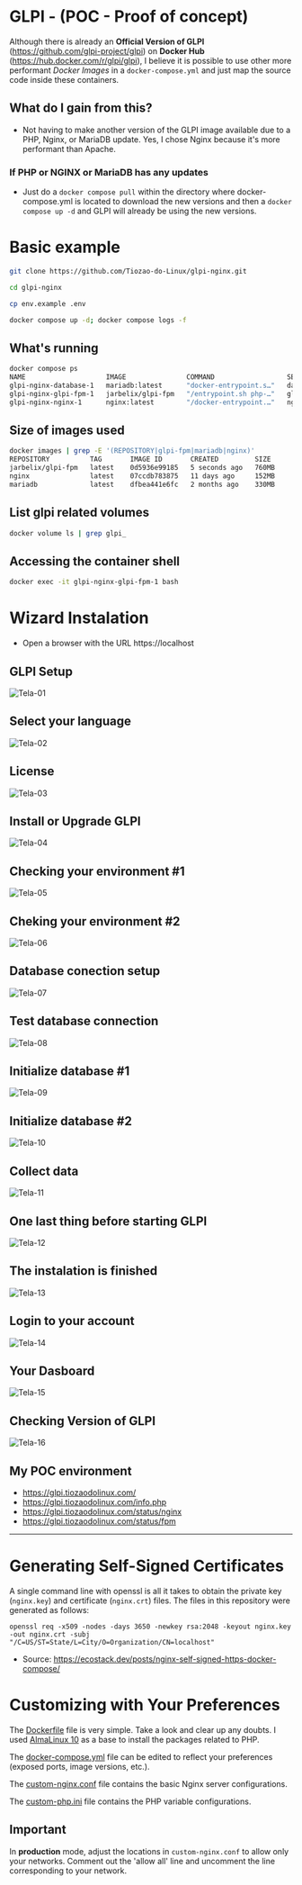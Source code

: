 # GLPI - (POC - Proof of concept)

Although there is already an **Official Version of GLPI** (https://github.com/glpi-project/glpi) on **Docker Hub** (https://hub.docker.com/r/glpi/glpi), I believe it is possible to use other more performant *Docker Images* in a `docker-compose.yml` and just map the source code inside these containers.

## What do I gain from this?
- Not having to make another version of the GLPI image available due to a PHP, Nginx, or MariaDB update. Yes, I chose Nginx because it's more performant than Apache.

### If PHP or NGINX or MariaDB has any updates
- Just do a `docker compose pull` within the directory where docker-compose.yml is located to download the new versions and then a `docker compose up -d` and GLPI will already be using the new versions.

# Basic example
```bash
git clone https://github.com/Tiozao-do-Linux/glpi-nginx.git

cd glpi-nginx

cp env.example .env

docker compose up -d; docker compose logs -f
```

## What's running
```bash
docker compose ps
NAME                    IMAGE               COMMAND                  SERVICE    CREATED         STATUS         PORTS
glpi-nginx-database-1   mariadb:latest      "docker-entrypoint.s…"   database   3 seconds ago   Up 2 seconds   3306/tcp
glpi-nginx-glpi-fpm-1   jarbelix/glpi-fpm   "/entrypoint.sh php-…"   glpi-fpm   3 seconds ago   Up 1 second    9000/tcp
glpi-nginx-nginx-1      nginx:latest        "/docker-entrypoint.…"   nginx      3 seconds ago   Up 1 second    0.0.0.0:80->80/tcp, [::]:80->80/tcp, 0.0.0.0:443->443/tcp, [::]:443->443/tcp
```

## Size of images used
```bash
docker images | grep -E '(REPOSITORY|glpi-fpm|mariadb|nginx)'
REPOSITORY          TAG       IMAGE ID       CREATED         SIZE
jarbelix/glpi-fpm   latest    0d5936e99185   5 seconds ago   760MB
nginx               latest    07ccdb783875   11 days ago     152MB
mariadb             latest    dfbea441e6fc   2 months ago    330MB
```

## List glpi related volumes
```bash
docker volume ls | grep glpi_
```

## Accessing the container shell
```bash
docker exec -it glpi-nginx-glpi-fpm-1 bash
```

# Wizard Instalation

* Open a browser with the URL https://localhost

## GLPI Setup

![Tela-01](screenshots/glpi-page-01.png)

## Select your language

![Tela-02](screenshots/glpi-page-02.png)

## License

![Tela-03](screenshots/glpi-page-03.png)

## Install or Upgrade GLPI

![Tela-04](screenshots/glpi-page-04.png)

## Checking your environment #1

![Tela-05](screenshots/glpi-page-05.png)

## Cheking your environment #2

![Tela-06](screenshots/glpi-page-06.png)

## Database conection setup

![Tela-07](screenshots/glpi-page-07.png)

## Test database connection

![Tela-08](screenshots/glpi-page-08.png)

## Initialize database #1

![Tela-09](screenshots/glpi-page-09.png)

## Initialize database #2

![Tela-10](screenshots/glpi-page-10.png)

## Collect data

![Tela-11](screenshots/glpi-page-11.png)

## One last thing before starting GLPI

![Tela-12](screenshots/glpi-page-12.png)

## The instalation is finished

![Tela-13](screenshots/glpi-page-13.png)

## Login to your account

![Tela-14](screenshots/glpi-page-14.png)

## Your Dasboard

![Tela-15](screenshots/glpi-page-15.png)

## Checking Version of GLPI

![Tela-16](screenshots/glpi-page-16.png)

## My POC environment

* https://glpi.tiozaodolinux.com/
* https://glpi.tiozaodolinux.com/info.php
* https://glpi.tiozaodolinux.com/status/nginx
* https://glpi.tiozaodolinux.com/status/fpm

-----

# Generating Self-Signed Certificates

A single command line with openssl is all it takes to obtain the private key (`nginx.key`) and certificate (`nginx.crt`) files. The files in this repository were generated as follows:
```
openssl req -x509 -nodes -days 3650 -newkey rsa:2048 -keyout nginx.key -out nginx.crt -subj "/C=US/ST=State/L=City/O=Organization/CN=localhost"
```
* Source: https://ecostack.dev/posts/nginx-self-signed-https-docker-compose/

# Customizing with Your Preferences

The [Dockerfile](Dockerfile) file is very simple. Take a look and clear up any doubts. I used [AlmaLinux 10](https://almalinux.org/) as a base to install the packages related to PHP. 

The [docker-compose.yml](docker-compose.yml) file can be edited to reflect your preferences (exposed ports, image versions, etc.).

The [custom-nginx.conf](custom-nginx.conf) file contains the basic Nginx server configurations.

The [custom-php.ini](custom-php.ini) file contains the PHP variable configurations.

## Important

In **production** mode, adjust the locations in `custom-nginx.conf` to allow only your networks. Comment out the 'allow all' line and uncomment the line corresponding to your network.
